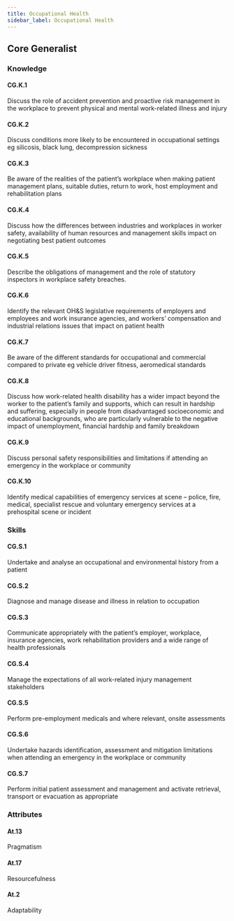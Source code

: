 ```yaml
---
title: Occupational Health
sidebar_label: Occupational Health
---
```

## Core Generalist

### Knowledge

#### CG.K.1

Discuss the role of accident prevention and proactive risk management in the workplace to prevent physical and mental work-related illness and injury

#### CG.K.2

Discuss conditions more likely to be encountered in occupational settings eg silicosis, black lung, decompression sickness 

#### CG.K.3

Be aware of the realities of the patient’s workplace when making patient management plans, suitable duties, return to work, host employment and rehabilitation plans

#### CG.K.4

Discuss how the differences between industries and workplaces in worker safety, availability of human resources and management skills impact on negotiating best patient outcomes

#### CG.K.5

Describe the obligations of management and the role of statutory inspectors in workplace safety breaches.

#### CG.K.6

Identify the relevant OH&S legislative requirements of employers and employees and work insurance agencies, and workers’ compensation and industrial relations issues that impact on patient health

#### CG.K.7

Be aware of the different standards for occupational and commercial compared to private eg vehicle driver fitness, aeromedical standards

#### CG.K.8

Discuss how work-related health disability has a wider impact beyond the worker to the patient’s family and supports, which can result in hardship and suffering, especially in people from disadvantaged socioeconomic and educational backgrounds, who are particularly vulnerable to the negative impact of unemployment, financial hardship and family breakdown

#### CG.K.9

Discuss personal safety responsibilities and limitations if attending an emergency in the workplace or community

#### CG.K.10

Identify medical capabilities of emergency services at scene – police, fire, medical, specialist rescue and voluntary emergency services at a prehospital scene or incident 


### Skills 

#### CG.S.1

Undertake and analyse an occupational and environmental history from a patient

#### CG.S.2

Diagnose and manage disease and illness in relation to occupation

#### CG.S.3

Communicate appropriately with the patient’s employer, workplace, insurance agencies, work rehabilitation providers and a wide range of health professionals

#### CG.S.4

Manage the expectations of all work-related injury management stakeholders

#### CG.S.5

Perform pre-employment medicals and where relevant, onsite assessments

#### CG.S.6

Undertake hazards identification, assessment and mitigation limitations when attending an emergency in the workplace or community

#### CG.S.7

Perform initial patient assessment and management and activate retrieval, transport or evacuation as appropriate

### Attributes

#### At.13

Pragmatism

#### At.17

Resourcefulness

#### At.2

Adaptability